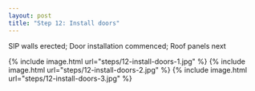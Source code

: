 ```yaml
---
layout: post
title: "Step 12: Install doors"
---
```


SIP walls erected; Door installation commenced; Roof panels next

{% include image.html url="steps/12-install-doors-1.jpg" %}
{% include image.html url="steps/12-install-doors-2.jpg" %}
{% include image.html url="steps/12-install-doors-3.jpg" %}